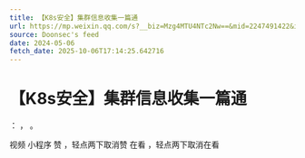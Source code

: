 ```yaml
---
title: 【K8s安全】集群信息收集一篇通
url: https://mp.weixin.qq.com/s?__biz=Mzg4MTU4NTc2Nw==&mid=2247491422&idx=2&sn=8d812454be9e7760af367950cab71b7e
source: Doonsec's feed
date: 2024-05-06
fetch_date: 2025-10-06T17:14:25.642716
---
```


# 【K8s安全】集群信息收集一篇通

：
，
。

视频
小程序
赞
，轻点两下取消赞
在看
，轻点两下取消在看